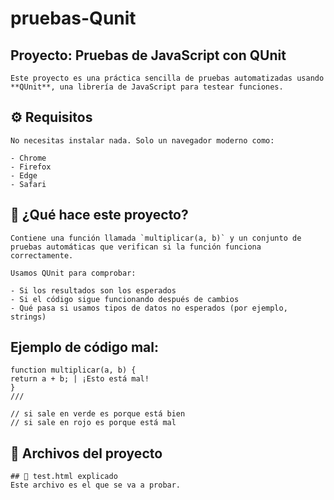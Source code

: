 # pruebas-Qunit 
## **Proyecto: Pruebas de JavaScript con QUnit**

```
Este proyecto es una práctica sencilla de pruebas automatizadas usando **QUnit**, una librería de JavaScript para testear funciones.
```

## ⚙️ Requisitos

```
No necesitas instalar nada. Solo un navegador moderno como:

- Chrome
- Firefox
- Edge
- Safari
```

## 🧠 ¿Qué hace este proyecto?

```
Contiene una función llamada `multiplicar(a, b)` y un conjunto de pruebas automáticas que verifican si la función funciona correctamente.

Usamos QUnit para comprobar:

- Si los resultados son los esperados
- Si el código sigue funcionando después de cambios
- Qué pasa si usamos tipos de datos no esperados (por ejemplo, strings)
```


## **Ejemplo de código mal:**

```
function multiplicar(a, b) {
return a + b; | ¡Esto está mal!
}
///

// si sale en verde es porque está bien
// si sale en rojo es porque está mal
```

## 📁 Archivos del proyecto

```
## 📄 test.html explicado
Este archivo es el que se va a probar.
```


